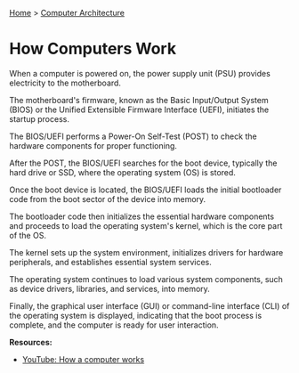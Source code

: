 [Home](../../README.md) > [Computer Architecture](./README.md)

# How Computers Work

<!-- TODO: boot up -->
<!-- TODO: OS loading -->
<!-- TODO: enabling peripherals -->
<!-- TODO: overview of graphics processing -->
<!-- TODO: shutdown/restart -->
When a computer is powered on, the power supply unit (PSU) provides electricity to the motherboard.

The motherboard's firmware, known as the Basic Input/Output System (BIOS) or the Unified Extensible Firmware Interface (UEFI), initiates the startup process.

The BIOS/UEFI performs a Power-On Self-Test (POST) to check the hardware components for proper functioning.

After the POST, the BIOS/UEFI searches for the boot device, typically the hard drive or SSD, where the operating system (OS) is stored.

Once the boot device is located, the BIOS/UEFI loads the initial bootloader code from the boot sector of the device into memory.

The bootloader code then initializes the essential hardware components and proceeds to load the operating system's kernel, which is the core part of the OS.

The kernel sets up the system environment, initializes drivers for hardware peripherals, and establishes essential system services.

The operating system continues to load various system components, such as device drivers, libraries, and services, into memory.

Finally, the graphical user interface (GUI) or command-line interface (CLI) of the operating system is displayed, indicating that the boot process is complete, and the computer is ready for user interaction.

**Resources:**
- [YouTube: How a computer works](https://www.youtube.com/watch?v=5f3NJnvnk7k)
